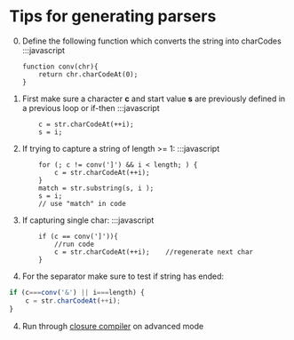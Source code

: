 Tips for generating parsers
===========================

0. Define the following function which converts the string into charCodes
	:::javascript
	```
	function conv(chr){
		return chr.charCodeAt(0);
	}
	```

1. First make sure a character **c** and start value **s** are previously defined in a previous loop or if-then
	:::javascript
	```
		c = str.charCodeAt(++i);
		s = i;
	```

2. If trying to capture a string of length >= 1:
	:::javascript
	```
		for (; c != conv(']') && i < length; ) {
			c = str.charCodeAt(++i);
		}
		match = str.substring(s, i );
		s = i;
		// use "match" in code
	
	```

2. If capturing single char:
	:::javascript
	```
		if (c == conv(']')){
			//run code
			c = str.charCodeAt(++i);	//regenerate next char
		}    
	```

3. For the separator make sure to test if string has ended:
```js
if (c===conv('&') || i===length) {
	c = str.charCodeAt(++i);
}
```

4. Run through [closure compiler](http://closure-compiler.appspot.com/home) on advanced mode
